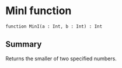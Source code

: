 # MinI function

`function MinI(a : Int, b : Int) : Int`

## Summary
Returns the smaller of two specified numbers.
